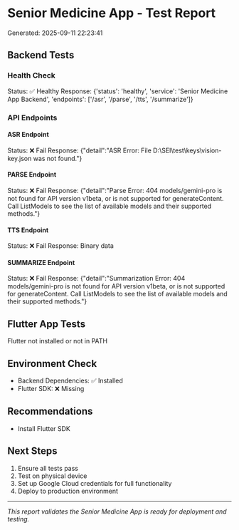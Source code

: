 
# Senior Medicine App - Test Report
Generated: 2025-09-11 22:23:41

## Backend Tests

### Health Check
Status: ✅ Healthy
Response: {'status': 'healthy', 'service': 'Senior Medicine App Backend', 'endpoints': ['/asr', '/parse', '/tts', '/summarize']}

### API Endpoints

#### ASR Endpoint
Status: ❌ Fail
Response: {"detail":"ASR Error: File D:\\SEI\\test\\keys\\vision-key.json was not found."}

#### PARSE Endpoint
Status: ❌ Fail
Response: {"detail":"Parse Error: 404 models/gemini-pro is not found for API version v1beta, or is not supported for generateContent. Call ListModels to see the list of available models and their supported methods."}

#### TTS Endpoint
Status: ❌ Fail
Response: Binary data

#### SUMMARIZE Endpoint
Status: ❌ Fail
Response: {"detail":"Summarization Error: 404 models/gemini-pro is not found for API version v1beta, or is not supported for generateContent. Call ListModels to see the list of available models and their supported methods."}

## Flutter App Tests
Flutter not installed or not in PATH

## Environment Check
- Backend Dependencies: ✅ Installed
- Flutter SDK: ❌ Missing

## Recommendations
- Install Flutter SDK

## Next Steps
1. Ensure all tests pass
2. Test on physical device
3. Set up Google Cloud credentials for full functionality
4. Deploy to production environment

---
*This report validates the Senior Medicine App is ready for deployment and testing.*
